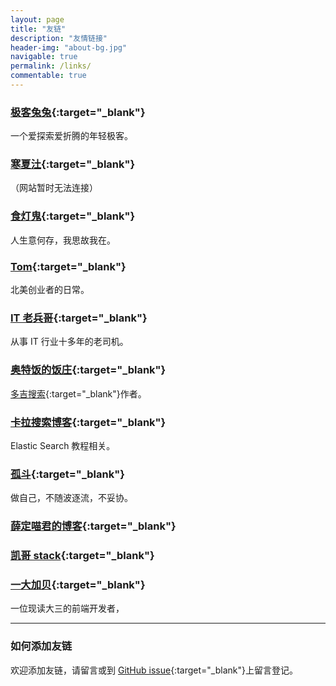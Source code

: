 ```yaml
---
layout: page
title: "友链"
description: "友情链接"
header-img: "about-bg.jpg"
navigable: true
permalink: /links/
commentable: true
---
```



### [极客兔兔](https://geektutu.com/){:target="_blank"}

一个爱探索爱折腾的年轻极客。

### [寒夏汢](https://hanxiatu.com/){:target="_blank"}

（网站暂时无法连接）

### [食灯鬼](https://shidenggui.com/){:target="_blank"}

人生意何存，我思故我在。

### [Tom](https://ie9.org/){:target="_blank"}

北美创业者的日常。

### [IT 老兵哥](http://www.itlaobingge.com/){:target="_blank"}

从事 IT 行业十多年的老司机。

### [奥特饭的饭庄](https://fanfan.im/){:target="_blank"}

[多吉搜索](https://www.dogedoge.com/){:target="_blank"}作者。

### [卡拉搜索博客](https://kalasearch.cn/blog/){:target="_blank"}

Elastic Search 教程相关。

### [孤斗](http://d-d.design/){:target="_blank"} 

做自己，不随波逐流，不妥协。

### [薛定喵君的博客](http://xuedingmiao.com){:target="_blank"}

### [凯哥 stack](https://kaige86.com/){:target="_blank"}

### [一大加贝](https://blog.yidajiabei.xyz/){:target="_blank"}

一位现读大三的前端开发者，

*********************************************

### 如何添加友链

欢迎添加友链，请留言或到 [GitHub issue](https://github.com/hutusi/hutusi.github.com/issues/4){:target="_blank"}上留言登记。
